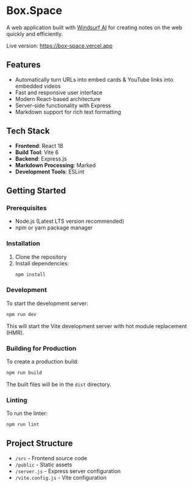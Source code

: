 # Box.Space

A web application built with [Windsurf AI](https://codeium.com/windsurf) for creating notes on the web quickly and efficiently.

Live version: https://box-space.vercel.app

## Features

- Automatically turn URLs into embed cards & YouTube links into embedded videos
- Fast and responsive user interface
- Modern React-based architecture
- Server-side functionality with Express
- Markdown support for rich text formatting

## Tech Stack

- **Frontend**: React 18
- **Build Tool**: Vite 6
- **Backend**: Express.js
- **Markdown Processing**: Marked
- **Development Tools**: ESLint

## Getting Started

### Prerequisites

- Node.js (Latest LTS version recommended)
- npm or yarn package manager

### Installation

1. Clone the repository
2. Install dependencies:
   ```bash
   npm install
   ```

### Development

To start the development server:

```bash
npm run dev
```

This will start the Vite development server with hot module replacement (HMR).

### Building for Production

To create a production build:

```bash
npm run build
```

The built files will be in the `dist` directory.

### Linting

To run the linter:

```bash
npm run lint
```

## Project Structure

- `/src` - Frontend source code
- `/public` - Static assets
- `/server.js` - Express server configuration
- `/vite.config.js` - Vite configuration

